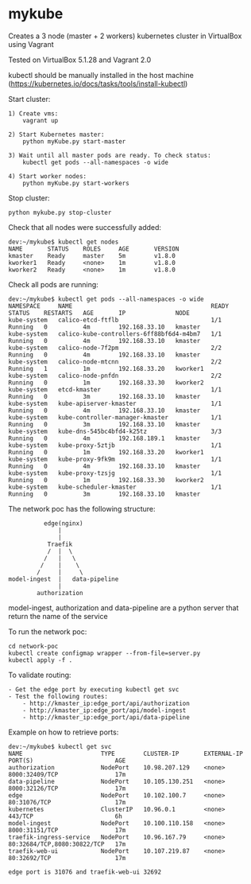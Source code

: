 # mykube
Creates a 3 node (master + 2 workers) kubernetes cluster in VirtualBox using Vagrant

Tested on VirtualBox 5.1.28 and Vagrant 2.0

kubectl should be manually installed in the host machine (https://kubernetes.io/docs/tasks/tools/install-kubectl)

Start cluster:

```
1) Create vms:
    vagrant up

2) Start Kubernetes master:
    python myKube.py start-master

3) Wait until all master pods are ready. To check status:
    kubectl get pods --all-namespaces -o wide

4) Start worker nodes:
    python myKube.py start-workers
```

Stop cluster:

```
python mykube.py stop-cluster
```

Check that all nodes were successfully added:

```
dev:~/mykube$ kubectl get nodes
NAME       STATUS    ROLES     AGE       VERSION
kmaster    Ready     master    5m        v1.8.0
kworker1   Ready     <none>    1m        v1.8.0
kworker2   Ready     <none>    1m        v1.8.0
```

Check all pods are running:

```
dev:~/mykube$ kubectl get pods --all-namespaces -o wide
NAMESPACE     NAME                                       READY     STATUS    RESTARTS   AGE       IP              NODE
kube-system   calico-etcd-ftflb                          1/1       Running   0          4m        192.168.33.10   kmaster
kube-system   calico-kube-controllers-6ff88bf6d4-m4bm7   1/1       Running   0          4m        192.168.33.10   kmaster
kube-system   calico-node-7f2pm                          2/2       Running   0          4m        192.168.33.10   kmaster
kube-system   calico-node-mtcnn                          2/2       Running   1          1m        192.168.33.20   kworker1
kube-system   calico-node-pnfdn                          2/2       Running   0          1m        192.168.33.30   kworker2
kube-system   etcd-kmaster                               1/1       Running   0          3m        192.168.33.10   kmaster
kube-system   kube-apiserver-kmaster                     1/1       Running   0          4m        192.168.33.10   kmaster
kube-system   kube-controller-manager-kmaster            1/1       Running   0          3m        192.168.33.10   kmaster
kube-system   kube-dns-545bc4bfd4-k25tz                  3/3       Running   0          4m        192.168.189.1   kmaster
kube-system   kube-proxy-5ztjb                           1/1       Running   0          1m        192.168.33.20   kworker1
kube-system   kube-proxy-9fk9m                           1/1       Running   0          4m        192.168.33.10   kmaster
kube-system   kube-proxy-tzsjg                           1/1       Running   0          1m        192.168.33.30   kworker2
kube-system   kube-scheduler-kmaster                     1/1       Running   0          3m        192.168.33.10   kmaster
```

The network poc has the following structure:

              edge(nginx)
                  |
                  |
               Traefik
               /  |  \
              /   |   \
             /    |    \
            /     |     \
    model-ingest  |   data-pipeline
                  |
            authorization

model-ingest, authorization and data-pipeline are a python server that return the name of the service


To run the network poc:

```
cd network-poc
kubectl create configmap wrapper --from-file=server.py
kubectl apply -f .
```

To validate routing:

```
- Get the edge port by executing kubectl get svc
- Test the following routes:
    - http://kmaster_ip:edge_port/api/authorization
    - http://kmaster_ip:edge_port/api/model-ingest
    - http://kmaster_ip:edge_port/api/data-pipeline
```

Example on how to retrieve ports:

```
dev:~/mykube$ kubectl get svc
NAME                      TYPE        CLUSTER-IP       EXTERNAL-IP   PORT(S)                       AGE
authorization             NodePort    10.98.207.129    <none>        8000:32409/TCP                17m
data-pipeline             NodePort    10.105.130.251   <none>        8000:32126/TCP                17m
edge                      NodePort    10.102.100.7     <none>        80:31076/TCP                  17m
kubernetes                ClusterIP   10.96.0.1        <none>        443/TCP                       6h
model-ingest              NodePort    10.100.110.158   <none>        8000:31151/TCP                17m
traefik-ingress-service   NodePort    10.96.167.79     <none>        80:32684/TCP,8080:30822/TCP   17m
traefik-web-ui            NodePort    10.107.219.87    <none>        80:32692/TCP                  17m

edge port is 31076 and traefik-web-ui 32692
```
